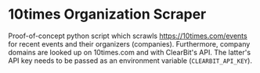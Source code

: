 # 10times Organization Scraper

Proof-of-concept python script which scrawls https://10times.com/events for recent events and their organizers (companies). Furthermore, company domains are looked up on 10times.com and with ClearBit's API. The latter's API key needs to be passed as an environment variable (`CLEARBIT_API_KEY`).
